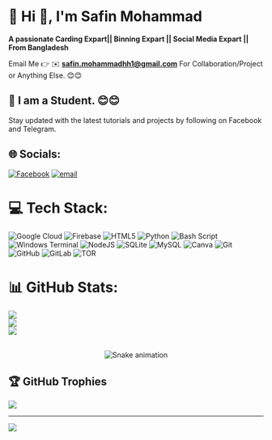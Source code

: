 # 💫 Hi 👋, I'm Safin Mohammad
**A passionate Carding Expart|| Binning Expart || Social Media Expart || From Bangladesh**

Email Me 👉 ✉️ **safin.mohammadhh1@gmail.com** For Collaboration/Project or Anything Else. 😊😊

## 🔗 I am a Student. 😊😊

Stay updated with the latest tutorials and projects by  following on Facebook and Telegram.

## 🌐 Socials:
[![Facebook](https://img.shields.io/badge/Facebook-%231877F2.svg?logo=Facebook&logoColor=white)](https://facebook.com/https://www.facebook.com/safin.mohammadhh1) [![email](https://img.shields.io/badge/Email-D14836?logo=gmail&logoColor=white)](mailto:safin.mohammadhh1@gmail.com) 

# 💻 Tech Stack:
![Google Cloud](https://img.shields.io/badge/GoogleCloud-%234285F4.svg?style=for-the-badge&logo=google-cloud&logoColor=white) ![Firebase](https://img.shields.io/badge/firebase-%23039BE5.svg?style=for-the-badge&logo=firebase) ![HTML5](https://img.shields.io/badge/html5-%23E34F26.svg?style=for-the-badge&logo=html5&logoColor=white) ![Python](https://img.shields.io/badge/python-3670A0?style=for-the-badge&logo=python&logoColor=ffdd54) ![Bash Script](https://img.shields.io/badge/bash_script-%23121011.svg?style=for-the-badge&logo=gnu-bash&logoColor=white) ![Windows Terminal](https://img.shields.io/badge/Windows%20Terminal-%234D4D4D.svg?style=for-the-badge&logo=windows-terminal&logoColor=white) ![NodeJS](https://img.shields.io/badge/node.js-6DA55F?style=for-the-badge&logo=node.js&logoColor=white) ![SQLite](https://img.shields.io/badge/sqlite-%2307405e.svg?style=for-the-badge&logo=sqlite&logoColor=white) ![MySQL](https://img.shields.io/badge/mysql-4479A1.svg?style=for-the-badge&logo=mysql&logoColor=white) ![Canva](https://img.shields.io/badge/Canva-%2300C4CC.svg?style=for-the-badge&logo=Canva&logoColor=white) ![Git](https://img.shields.io/badge/git-%23F05033.svg?style=for-the-badge&logo=git&logoColor=white) ![GitHub](https://img.shields.io/badge/github-%23121011.svg?style=for-the-badge&logo=github&logoColor=white) ![GitLab](https://img.shields.io/badge/gitlab-%23181717.svg?style=for-the-badge&logo=gitlab&logoColor=white) ![TOR](https://img.shields.io/badge/tor-%237E4798.svg?style=for-the-badge&logo=tor-project&logoColor=white)
# 📊 GitHub Stats:
![](https://github-readme-stats.vercel.app/api?username=Safin-Mohammad&theme=dark&hide_border=false&include_all_commits=true&count_private=true)<br/>
![](https://nirzak-streak-stats.vercel.app/?user=Safin-Mohammad&theme=dark&hide_border=false)<br/>
![](https://github-readme-stats.vercel.app/api/top-langs/?username=Safin-Mohammad&theme=dark&hide_border=false&include_all_commits=true&count_private=true&layout=compact)


</div><br>
<!-- Snake Game Repo View -->

<div align="center">
  <img src="https://profile-readme-generator.com/assets/snake.svg" alt="Snake animation" />
</div>

## 🏆 GitHub Trophies
![](https://github-profile-trophy.vercel.app/?username=Safin-Mohammad&theme=radical&no-frame=false&no-bg=false&margin-w=4)

---
[![](https://visitcount.itsvg.in/api?id=Safin-Mohammad&icon=2&color=0)](https://visitcount.itsvg.in)
